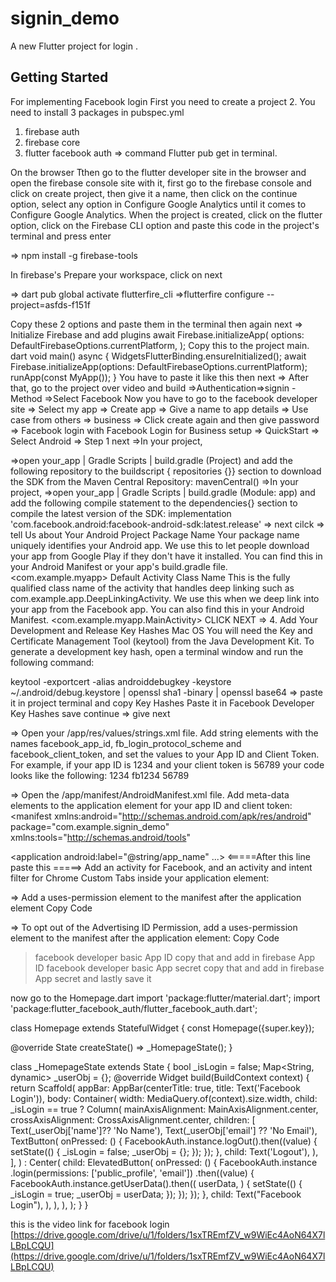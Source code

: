 # signin_demo

A new Flutter project for login
.

## Getting Started

For implementing Facebook login 
First you need to create a project
2. You need to install 3 packages in pubspec.yml
1. firebase auth
2. firebase core
3. flutter facebook auth
=> command Flutter pub get in terminal.

On the browser Tthen go to the flutter developer site in the browser and open the firebase console site with it,
first go to the firebase console and click on create project,
then give it a name, then click on the continue option,
select any option in Configure Google Analytics until it comes to Configure Google Analytics.
When the project is created, click on the flutter option, click on the Firebase CLI option and paste this code in the project's terminal and press enter

=> npm install -g firebase-tools

In firebase's Prepare your workspace, click on next

=> dart pub global activate flutterfire_cli
=>flutterfire configure --project=asfds-f151f

Copy these 2 options and paste them in the terminal
then again next
=>
Initialize Firebase and add plugins
await Firebase.initializeApp(
options: DefaultFirebaseOptions.currentPlatform,
);
Copy this to the project main. dart
void main() async {
WidgetsFlutterBinding.ensureInitialized();
await Firebase.initializeApp(options: DefaultFirebaseOptions.currentPlatform);
runApp(const MyApp());
}
You have to paste it like this
then next
=>
After that, go to the project over video and build =>Authentication=>signin -Method =>Select Facebook
Now you have to go to the facebook developer site => Select my app => Create app => Give a name to app details => Use case from others => business => Click create again and then give password
=> Facebook login with Facebook Login for Business setup => 
QuickStart => Select Android => Step 1 next =>In your project, 

=>open your_app | Gradle Scripts | build.gradle (Project) and add the following repository to the buildscript { repositories {}} section to download the SDK from the Maven Central Repository:
mavenCentral() =>In your project, 
=>open your_app | Gradle Scripts | build.gradle (Module: app) and add the following compile statement to the dependencies{} section to compile the latest version of the SDK:
implementation 'com.facebook.android:facebook-android-sdk:latest.release'
=> next cilck => tell Us about Your Android Project
Package Name
Your package name uniquely identifies your Android app. We use this to let people download your app from Google Play if they don't have it installed. You can find this in your Android Manifest or your app's build.gradle file.
<com.example.myapp>
Default Activity Class Name
This is the fully qualified class name of the activity that handles deep linking such as com.example.app.DeepLinkingActivity. We use this when we deep link into your app from the Facebook app. You can also find this in your Android Manifest.
<com.example.myapp.MainActivity> CLICK NEXT =>
4. Add Your Development and Release Key Hashes
Mac OS
You will need the Key and Certificate Management Tool (keytool) from the Java Development Kit.
To generate a development key hash, open a terminal window and run the following command:

keytool -exportcert -alias androiddebugkey -keystore ~/.android/debug.keystore | openssl sha1 -binary | openssl base64 => 
paste it in project terminal and copy Key Hashes Paste it in Facebook Developer Key Hashes save continue => give next


=> Open your /app/res/values/strings.xml file.
Add string elements with the names facebook_app_id, fb_login_protocol_scheme and facebook_client_token, and set the values ​​to your App ID and Client Token. 
For example, if your app ID is 1234 and your client token is 56789 your code looks like the following:
<string name="facebook_app_id">1234</string>
<string name="fb_login_protocol_scheme">fb1234</string>
<string name="facebook_client_token">56789</string>


=> Open the /app/manifest/AndroidManifest.xml file.
Add meta-data elements to the application element for your app ID and client token:
<manifest xmlns:android="http://schemas.android.com/apk/res/android"
package="com.example.signin_demo"
xmlns:tools="http://schemas.android/tools"
>
<application android:label="@string/app_name" ...>
 <meta-data
 android:name="flutterEmbedding"
 android:value="2" />
<=====After this line paste this =====>
 <meta-data android:name="com.facebook.sdk.ApplicationId" android:value="@string/facebook_app_id"/>
 <meta-data android:name="com.facebook.sdk.ClientToken" android:value="@string/facebook_client_token"/>
Add an activity for Facebook, and an activity and intent filter for Chrome Custom Tabs inside your application element:
 <activity android:name="com.facebook.FacebookActivity"
 android:configChanges=
 "keyboard|keyboardHidden|screenLayout|screenSize|orientation"
 android:label="@string/app_name" />
 <activity
 android:name="com.facebook.CustomTabActivity"
 android:exported="true">
 <intent-filter>
 <action android:name="android.intent.action.VIEW" />
 <category android:name="android.intent.category.DEFAULT" />
 <category android:name="android.intent.category.BROWSABLE" />
 <data android:scheme="@string/fb_login_protocol_scheme" />
 </intent-filter>
 </activity>
</application>

=> Add a uses-permission element to the manifest after the application element
<uses-permission android:name="android.permission.INTERNET"/>
Copy Code

=> To opt out of the Advertising ID Permission, add a uses-permission element to the manifest after the application element:
<uses-permission android:name="com.google.android.gms.permission.AD_ID" tools:node="remove"/>
Copy Code

>facebook developer basic App ID copy that and add in firebase App ID
> facebook developer basic App secret copy that and add in firebase App secret and lastly save it 





now go to the Homepage.dart 
import 'package:flutter/material.dart';
import 'package:flutter_facebook_auth/flutter_facebook_auth.dart';

class Homepage extends StatefulWidget {
  const Homepage({super.key});

  @override
  State<Homepage> createState() => _HomepageState();
}

class _HomepageState extends State<Homepage> {
  bool _isLogin = false;
  Map<String, dynamic> _userObj = {};
  @override
  Widget build(BuildContext context) {
    return Scaffold(
      appBar: AppBar(centerTitle: true, title: Text('Facebook Login')),
      body: Container(
        width: MediaQuery.of(context).size.width,
        child:
            _isLogin == true
                ? Column(
                  mainAxisAlignment: MainAxisAlignment.center,
                  crossAxisAlignment: CrossAxisAlignment.center,
                  children: [
                    Text(_userObj['name']?? 'No Name'),
                    Text(_userObj['email'] ?? 'No Email'),
                    TextButton(
                      onPressed: () {
                        FacebookAuth.instance.logOut().then((value) {
                          setState(() {
                            _isLogin = false;
                            _userObj = {};
                          });
                        });
                      },
                      child: Text('Logout'),
                    ),
                  ],
                )
                : Center(
                  child: ElevatedButton(
                    onPressed: () {
                      FacebookAuth.instance
                          .login(permissions: ['public_profile', 'email'])
                          .then((value) {
                            FacebookAuth.instance.getUserData().then((
                              userData,
                            ) {
                              setState(() {
                                _isLogin = true;
                                _userObj = userData;
                              });
                            });
                          });
                    },
                    child: Text("Facebook Login"),
                  ),
                ),
      ),
    );
  }
}

this is the video link for facebook login
[https://drive.google.com/drive/u/1/folders/1sxTREmfZV_w9WiEc4AoN64X7lLBpLCQU](https://drive.google.com/drive/u/1/folders/1sxTREmfZV_w9WiEc4AoN64X7lLBpLCQU)
